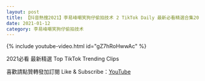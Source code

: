 ```yaml
---
layout: post
title: 【抖音熱搜2021】李易峰嘲笑狗仔偷拍技术 2 TikTok Daily 最新必看精選合集2021 01 12
date: 2021-01-12
category: 李易峰嘲笑狗仔偷拍技术
---
```


{% include youtube-video.html id="gZ7hRoHwwAc" %}

2021必看 最新精選 Top TikTok Trending Clips

喜歡請點贊轉發加訂閱 Like & Subscribe：[YouTube](https://www.youtube.com/channel/UCAoR7VcanIPd04uEq_GIylA/videos)


